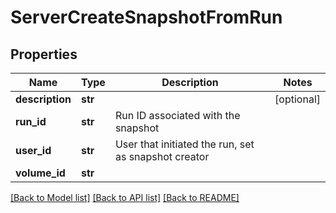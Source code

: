 # ServerCreateSnapshotFromRun

## Properties
Name | Type | Description | Notes
------------ | ------------- | ------------- | -------------
**description** | **str** |  | [optional] 
**run_id** | **str** | Run ID associated with the snapshot | 
**user_id** | **str** | User that initiated the run, set as snapshot creator | 
**volume_id** | **str** |  | 

[[Back to Model list]](../README.md#documentation-for-models) [[Back to API list]](../README.md#documentation-for-api-endpoints) [[Back to README]](../README.md)

